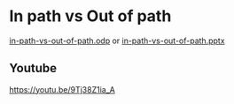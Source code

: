 In path vs Out of path
===

[in-path-vs-out-of-path.odp](in-path-vs-out-of-path.odp) or [in-path-vs-out-of-path.pptx](in-path-vs-out-of-path.pptx)

## Youtube
https://youtu.be/9Tj38Z1ia_A

